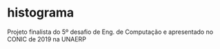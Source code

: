 # histograma
Projeto finalista do 5º desafio de Eng. de Computação e apresentado no CONIC de 2019 na UNAERP
